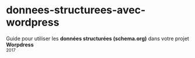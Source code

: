 # donnees-structurees-avec-wordpress
Guide pour utiliser les **données structurées (schema.org)** dans votre projet **Worpdress**
</br>
<sub>2017</sub>
